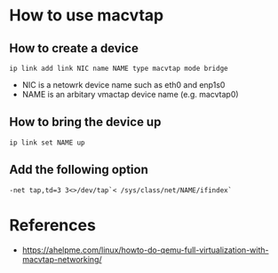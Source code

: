 # How to use macvtap

## How to create a device

    ip link add link NIC name NAME type macvtap mode bridge

- NIC is a netowrk device name such as eth0 and enp1s0
- NAME is an arbitary vmactap device name (e.g. macvtap0)

## How to bring the device up

    ip link set NAME up

## Add the following option

    -net tap,td=3 3<>/dev/tap`< /sys/class/net/NAME/ifindex`

# References
- https://ahelpme.com/linux/howto-do-qemu-full-virtualization-with-macvtap-networking/
